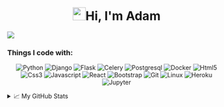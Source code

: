 <h1 align="center"><img src="https://raw.githubusercontent.com/iampavangandhi/iampavangandhi/master/gifs/Hi.gif" width="30px">Hi, I'm Adam</h1>

![](https://visitor-badge.glitch.me/badge?page_id=AdamMisiak.AdamMisiak)

<h3>Things I code with:</h3>
<p align="center">
  <img alt="Python" src="https://img.shields.io/badge/-Python-2285b3?style=flat-square&logo=python&logoColor=white" />
  <img alt="Django" src="https://img.shields.io/badge/Django-135428?style=flat-square&logo=django&logoColor=white" /> 
  <img alt="Flask" src="https://img.shields.io/badge/Flask-838485?style=flat-square&logo=flask&logoColor=white" /> 
  <img alt="Celery" src="https://img.shields.io/badge/Celery-79BF48?style=flat-square&logo=celery&logoColor=white" /> 
  <img alt="Postgresql" src="https://img.shields.io/badge/-Postgresql-247a9c?style=flat-square&logo=Postgresql&logoColor=white" />
  <img alt="Docker" src="https://img.shields.io/badge/-Docker-46a2f1?style=flat-square&logo=docker&logoColor=white" />
  <img alt="Html5" src="https://img.shields.io/badge/-HTML5-E34F26?style=flat-square&logo=html5&logoColor=white" />
  <img alt="Css3" src="https://img.shields.io/badge/-CSS3-1572B6?style=flat-square&logo=css3&logoColor=white"/>
  <img alt="Javascript" src="https://img.shields.io/badge/-Javascript-ECD53E?style=flat-square&logo=Javascript&logoColor=white" />
  <img alt="React" src="https://img.shields.io/badge/-React-61DBFB?style=flat-square&logo=React&logoColor=white" />
  <img alt="Bootstrap" src="https://img.shields.io/badge/-Bootstrap-6b3b9c?style=flat-square&logo=bootstrap&logoColor=white" />
  <img alt="Git" src="https://img.shields.io/badge/-Git-F05032?style=flat-square&logo=git&logoColor=white" />
  <img alt="Linux" src="https://img.shields.io/badge/-Linux-e0a731?style=flat-square&logo=Linux&logoColor=white" />
  <img alt="Heroku" src="https://img.shields.io/badge/-Heroku-430098?style=flat-square&logo=heroku&logoColor=white" />
  <img alt="Jupyter" src="https://img.shields.io/badge/-Jupyter-e89235?style=flat-square&logo=Jupyter&logoColor=white" />
</p>


<details>
<summary>📈 My GitHub Stats</summary>

<a href="https://github.com/AdamMisiak/AdamMisiak">
  <img align="center" src="https://github-readme-stats.vercel.app/api/top-langs/?username=AdamMisiak&hide=c,&title_color=ffffff&text_color=c9cacc&icon_color=2bbc8a&bg_color=1d1f21" />
</a>
<a href="https://github.com/AdamMisiak/AdamMisiak">
  <img align="center" src="https://github-readme-stats.vercel.app/api?username=AdamMisiak&show_icons=true&line_height=27&count_private=true&title_color=ffffff&text_color=c9cacc&icon_color=2bbc8a&bg_color=1d1f21" alt="AdamMisiak's GitHub Stats" />
</a>
</details>
